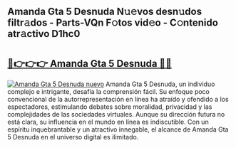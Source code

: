 ## Amanda Gta 5 Desnuda N𝚞𝚎vos desn𝚞dos filtr𝚊dos - Parts-VQn F𝚘tos vid𝚎o - C𝚘ntenido atr𝚊ctivo D1hc0

# <h2><a href="http://mb0r09.tromn.icu/?c=Amanda+Gta+5+Desnuda">🔗👉👉👉 Amanda Gta 5 Desnuda 🔗🔗</a></h2>

[![Amanda Gta 5 Desnuda nuevo](https://i.imgur.com/pEAQMta.gif)](http://mb0r09.tromn.icu/?c=Amanda+Gta+5+Desnuda)
Amanda Gta 5 Desnuda, un individuo complejo e intrigante, desafía la comprensión fácil. Su enfoque poco convencional de la autorrepresentación en línea ha atraído y ofendido a los espectadores, estimulando debates sobre moralidad, privacidad y las complejidades de las sociedades virtuales. Aunque su dirección futura no está clara, su influencia en el mundo en línea es indiscutible. Con un espíritu inquebrantable y un atractivo innegable, el alcance de Amanda Gta 5 Desnuda en el universo digital es ilimitado.
